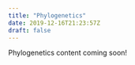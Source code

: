 ```yaml
---
title: "Phylogenetics"
date: 2019-12-16T21:23:57Z
draft: false
---
```


Phylogenetics content coming soon!
